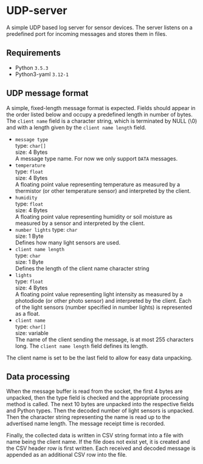 # UDP-server

A simple UDP based log server for sensor devices. The server listens on a predefined port for incoming messages and stores them in files.

## Requirements

* Python `3.5.3`
* Python3-yaml `3.12-1`

## UDP message format

A simple, fixed-length message format is expected. Fields should appear in the order listed below and occupy a predefined length in number of bytes. The `client name` field is a character string, which is terminated by NULL (\0) and with a length given by the `client name length` field.

* `message type`  
  type: `char[]`  
  size: 4 Bytes  
  A message type name. For now we only support `DATA` messages.
* `temperature`  
  type: `float`  
  size: 4 Bytes  
  A floating point value representing temperature as measured by a thermistor (or other temperature sensor) and interpreted by the client.
* `humidity`  
  type: `float`  
  size: 4 Bytes  
  A floating point value representing humidity or soil moisture as measured by a sensor and interpreted by the client.  
* `number lights` 
  type: `char`  
  size: 1 Byte  
  Defines how many light sensors are used.
* `client name length`  
  type: `char`  
  size: 1 Byte  
  Defines the length of the client name character string
* `lights`  
  type: `float`  
  size: 4 Bytes  
  A floating point value representing light intensity as measured by a photodiode (or other photo sensor) and interpreted by the     client. Each of the light sensors (number specified in number lights) is represented as a float.
* `client name`  
  type: `char[]`  
  size: variable  
  The name of the client sending the message, is at most 255 characters long. The `client name length` field defines its length.

The client name is set to be the last field to allow for easy data unpacking.

## Data processing

When the message buffer is read from the socket, the first 4 bytes are unpacked, then the type field is checked and the appropriate processing method is called. The next 10 bytes are unpacked into the respective fields and Python types. Then the decoded number of light sensors is unpacked.  Then the character string representing the name is read up to the advertised name length. The message receipt time is recorded.

Finally, the collected data is written in CSV string format into a file with name being the client name. If the file does not exist yet, it is created and the CSV header row is first written. Each received and decoded message is appended as an additional CSV row into the file.
